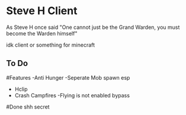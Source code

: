 # Steve H Client

As Steve H once said "One cannot just be the Grand Warden, you must become the Warden himself"

idk client or something for minecraft

## To Do

#Features
-Anti Hunger
-Seperate Mob spawn esp
- Hclip
- Crash Campfires
-Flying is not enabled bypass

#Done
shh secret 
